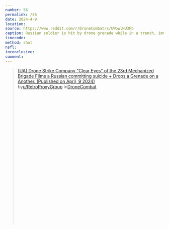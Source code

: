 ```yaml
---
number: 56
permalink: /56
date: 2024-4-9
location: 
source: https://www.reddit.com/r/DroneCombat/s/UWowlNU3Fb
caption: Russian soldier is hit by drone grenade while in a trench, immediately reaches for rifle and kills himself
timecode: 
method: shot
nsfl: 
inconclusive: 
comment: 
---
```

<blockquote class="reddit-embed-bq" style="height:500px" data-embed-height="586"><a href="https://www.reddit.com/r/DroneCombat/comments/1c2eqij/ua_drone_strike_company_clear_eyes_of_the_23rd/">(UA) Drone Strike Company "Clear Eyes" of the 23rd Mechanized Brigade Films a Russian committing suicide + Drops a Grenade on a Another. (Published on April, 9 2024)</a><br> by<a href="https://www.reddit.com/user/RetroProxyGroup/">u/RetroProxyGroup</a> in<a href="https://www.reddit.com/r/DroneCombat/">DroneCombat</a></blockquote><script async="" src="https://embed.reddit.com/widgets.js" charset="UTF-8"></script>